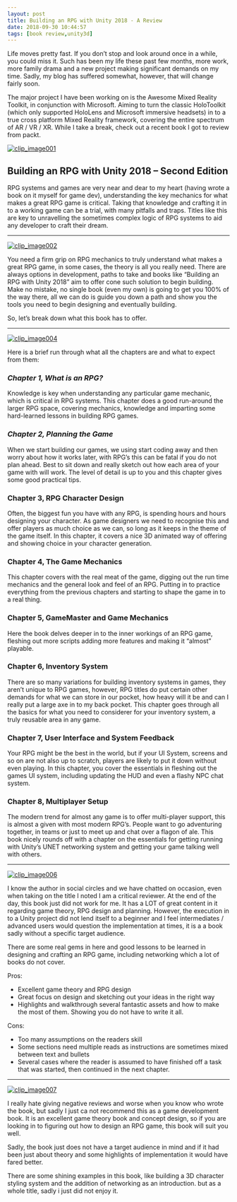```yaml
---
layout: post
title: Building an RPG with Unity 2018 - A Review
date: 2018-09-30 10:44:57
tags: [book review,unity3d]
---
```


Life moves pretty fast. If you don’t stop and look around once in a while, you could miss it. Such has been my life these past few months, more work, more family drama and a new project making significant demands on my time. Sadly, my blog has suffered somewhat, however, that will change fairly soon.

The major project I have been working on is the Awesome Mixed Reality Toolkit, in conjunction with Microsoft. Aiming to turn the classic HoloToolkit (which only supported HoloLens and Microsoft immersive headsets) in to a true cross platform Mixed Reality framework, covering the entire spectrum of AR / VR / XR. While I take a break, check out a recent book I got to review from packt.

[![clip_image001](/assets/img/wordpress/2018/09/clip_image001.png "clip\_image001")](/assets/img/wordpress/2018/09/clip_image001.png)

## Building an RPG with Unity 2018 – Second Edition

RPG systems and games are very near and dear to my heart (having wrote a book on it myself for game dev), understanding the key mechanics for what makes a great RPG game is critical.  Taking that knowledge and crafting it in to a working game can be a trial, with many pitfalls and traps.  Titles like this are key to unravelling the sometimes complex logic of RPG systems to aid any developer to craft their dream.

* * *

[![clip_image002](/assets/img/wordpress/2018/09/clip_image002.jpg "clip\_image002")](/assets/img/wordpress/2018/09/clip_image002.jpg)

You need a firm grip on RPG mechanics to truly understand what makes a great RPG game, in some cases, the theory is all you really need.  There are always options in development, paths to take and books like “Building an RPG with Unity 2018” aim to offer cone such solution to begin building.  Make no mistake, no single book (even my own) is going to get you 100% of the way there, all we can do is guide you down a path and show you the tools you need to begin designing and eventually building.

So, let’s break down what this book has to offer.

* * *

[![clip_image004](/assets/img/wordpress/2018/09/clip_image004.jpg "clip\_image004")](/assets/img/wordpress/2018/09/clip_image004.jpg)

Here is a brief run through what all the chapters are and what to expect from them:

### _Chapter 1, What is an RPG?_

Knowledge is key when understanding any particular game mechanic, which is critical in RPG systems.  This chapter does a good run-around the larger RPG space, covering mechanics, knowledge and imparting some hard-learned lessons in building RPG games.

### _Chapter 2, Planning the Game_

When we start building our games, we using start coding away and then worry about how it works later, with RPG’s this can be fatal if you do not plan ahead.  Best to sit down and really sketch out how each area of your game with will work. The level of detail is up to you and this chapter gives some good practical tips.

### Chapter 3, RPG Character Design

Often, the biggest fun you have with any RPG, is spending hours and hours designing your character.  As game designers we need to recognise this and offer players as much choice as we can, so long as it keeps in the theme of the game itself.  In this chapter, it covers a nice 3D animated way of offering and showing choice in your character generation.

### Chapter 4, The Game Mechanics

This chapter covers with the real meat of the game, digging out the run time mechanics and the general look and feel of an RPG.  Putting in to practice everything from the previous chapters and starting to shape the game in to a real thing.

### Chapter 5, GameMaster and Game Mechanics

Here the book delves deeper in to the inner workings of an RPG game, fleshing out more scripts adding more features and making it “almost” playable.

### Chapter 6, Inventory System

There are so many variations for building inventory systems in games, they aren’t unique to RPG games, however, RPG titles do put certain other demands for what we can store in our pocket, how heavy will it be and can I really put a large axe in to my back pocket. This chapter goes through all the basics for what you need to considerer for your inventory system, a truly reusable area in any game.

### Chapter 7, User Interface and System Feedback

Your RPG might be the best in the world, but if your UI System, screens and so on are not also up to scratch, players are likely to put it down without even playing.  In this chapter, you cover the essentials in fleshing out the games UI system, including updating the HUD and even a flashy NPC chat system.

### Chapter 8, Multiplayer Setup

The modern trend for almost any game is to offer multi-player support, this is almost a given with most modern RPG’s.  People want to go adventuring together, in teams or just to meet up and chat over a flagon of ale.  This book nicely rounds off with a chapter on the essentials for getting running with Unity’s UNET networking system and getting your game talking well with others.

* * *

[![clip_image006](/assets/img/wordpress/2018/09/clip_image006.png "clip\_image006")](/assets/img/wordpress/2018/09/clip_image006.png)

I know the author in social circles and we have chatted on occasion, even when taking on the title I noted I am a critical reviewer.  At the end of the day, this book just did not work for me.  It has a LOT of great content in it regarding game theory, RPG design and planning.  However, the execution in to a Unity project did not lend itself to a beginner and I feel intermediates / advanced users would question the implementation at times, it is a a book sadly without a specific target audience.

There are some real gems in here and good lessons to be learned in designing and crafting an RPG game, including networking which a lot of books do not cover.

Pros:

- Excellent game theory and RPG design
- Great focus on design and sketching out your ideas in the right way
- Highlights and walkthrough several fantastic assets and how to make the most of them. Showing you do not have to write it all.

Cons:

- Too many assumptions on the readers skill
- Some sections need multiple reads as instructions are sometimes mixed between text and bullets
- Several cases where the reader is assumed to have finished off a task that was started, then continued in the next chapter.

* * *

[![clip_image007](/assets/img/wordpress/2018/09/clip_image007.jpg "clip\_image007")](/assets/img/wordpress/2018/09/clip_image007.jpg)

I really hate giving negative reviews and worse when you know who wrote the book, but sadly I just ca not recommend this as a game development book.  It is an excellent game theory book and concept design, so if you are looking in to figuring out how to design an RPG game, this book will suit you well.

Sadly, the book just does not have a target audience in mind and if it had been just about theory and some highlights of implementation it would have fared better.

There are some shining examples in this book, like building a 3D character styling system and the addition of networking as an introduction. but as a whole title, sadly i just did not enjoy it.

